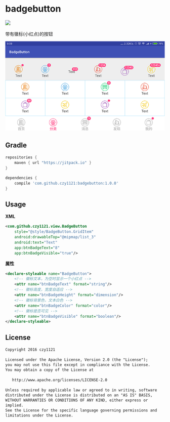 # badgebutton
 
[![](https://jitpack.io/v/czy1121/badgebutton.svg)](https://jitpack.io/#czy1121/badgebutton)
 
带有徽标(小红点)的按钮

![badgebutton](screenshot.png)

## Gradle

``` groovy
repositories { 
    maven { url "https://jitpack.io" }
}
```  
    
``` groovy
dependencies {
    compile 'com.github.czy1121:badgebutton:1.0.0'
}
```
    
## Usage
    
**XML**

``` xml
<com.github.czy1121.view.BadgeButton
    style="@style/BadgeButton.GridItem"
    android:drawableTop="@mipmap/list_3"
    android:text="Text"
    app:btnBadgeText="8"
    app:btnBadgeVisible="true"/>
``` 

**属性**

``` xml 
<declare-styleable name="BadgeButton">
    <!-- 徽标文本，为空时显示一个小红点 -->
    <attr name="btnBadgeText" format="string"/>
    <!-- 徽标高度，宽度自适应 -->
    <attr name="btnBadgeHeight" format="dimension"/>
    <!-- 徽标背景色，文本白色 -->
    <attr name="btnBadgeColor" format="color"/>
    <!-- 徽标是否可见 -->
    <attr name="btnBadgeVisible" format="boolean"/>
</declare-styleable>
```
 

## License

```
Copyright 2016 czy1121

Licensed under the Apache License, Version 2.0 (the "License");
you may not use this file except in compliance with the License.
You may obtain a copy of the License at

   http://www.apache.org/licenses/LICENSE-2.0

Unless required by applicable law or agreed to in writing, software
distributed under the License is distributed on an "AS IS" BASIS,
WITHOUT WARRANTIES OR CONDITIONS OF ANY KIND, either express or implied.
See the License for the specific language governing permissions and
limitations under the License.
```